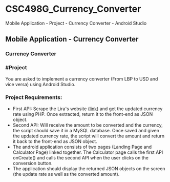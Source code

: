 # CSC498G_Currency_Converter
Mobile Application - Project - Currency Converter - Android Studio
## Mobile Application - Currency Converter

### Currency Converter
### #Project

You are asked to implement a currency converter (From LBP to USD and vice versa) using Android Studio.
<br />

### Project Requirements: 

- First API: Scrape the Lira's website ([link](https://lirarate.org/)) and get the updated currency rate using PHP. Once extracted, return it to the front-end as JSON object. 
- Second API: Will receive the amount to be converted and the currency, the script should save it in a MySQL database. Once saved and given the updated currency rate, the script will convert the amount and return it back to the front-end as JSON object.
- The android application consists of two pages (Landing Page and Calculator Page) linked together. The Calculator page calls the first API onCreate() and calls the second API when the user clicks on the conversion button. 
- The application should display the returned JSON objects on the screen (the update rate as well as the converted amount). 
